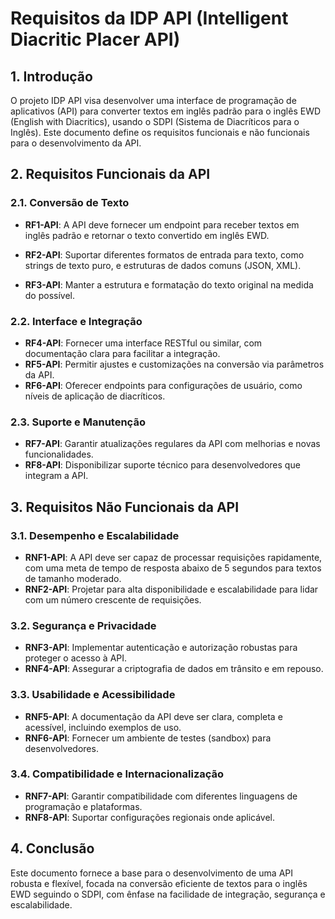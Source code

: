 # Requisitos da IDP API (Intelligent Diacritic Placer API)

## 1. Introdução

O projeto IDP API visa desenvolver uma interface de programação de aplicativos (API) para converter textos em inglês padrão para o inglês EWD (English with Diacritics), usando o SDPI (Sistema de Diacríticos para o Inglês). Este documento define os requisitos funcionais e não funcionais para o desenvolvimento da API.

## 2. Requisitos Funcionais da API

### 2.1. Conversão de Texto

- **RF1-API**: A API deve fornecer um endpoint para receber textos em inglês padrão e retornar o texto convertido em inglês EWD.

- **RF2-API**: Suportar diferentes formatos de entrada para texto, como strings de texto puro, e estruturas de dados comuns (JSON, XML).

- **RF3-API**: Manter a estrutura e formatação do texto original na medida do possível.

### 2.2. Interface e Integração

- **RF4-API**: Fornecer uma interface RESTful ou similar, com documentação clara para facilitar a integração.
- **RF5-API**: Permitir ajustes e customizações na conversão via parâmetros da API.
- **RF6-API**: Oferecer endpoints para configurações de usuário, como níveis de aplicação de diacríticos.

### 2.3. Suporte e Manutenção

- **RF7-API**: Garantir atualizações regulares da API com melhorias e novas funcionalidades.
- **RF8-API**: Disponibilizar suporte técnico para desenvolvedores que integram a API.

## 3. Requisitos Não Funcionais da API

### 3.1. Desempenho e Escalabilidade

- **RNF1-API**: A API deve ser capaz de processar requisições rapidamente, com uma meta de tempo de resposta abaixo de 5 segundos para textos de tamanho moderado.
- **RNF2-API**: Projetar para alta disponibilidade e escalabilidade para lidar com um número crescente de requisições.

### 3.2. Segurança e Privacidade

- **RNF3-API**: Implementar autenticação e autorização robustas para proteger o acesso à API.
- **RNF4-API**: Assegurar a criptografia de dados em trânsito e em repouso.

### 3.3. Usabilidade e Acessibilidade

- **RNF5-API**: A documentação da API deve ser clara, completa e acessível, incluindo exemplos de uso.
- **RNF6-API**: Fornecer um ambiente de testes (sandbox) para desenvolvedores.

### 3.4. Compatibilidade e Internacionalização

- **RNF7-API**: Garantir compatibilidade com diferentes linguagens de programação e plataformas.
- **RNF8-API**: Suportar configurações regionais onde aplicável.

## 4. Conclusão

Este documento fornece a base para o desenvolvimento de uma API robusta e flexível, focada na conversão eficiente de textos para o inglês EWD seguindo o SDPI, com ênfase na facilidade de integração, segurança e escalabilidade.

